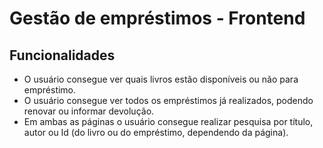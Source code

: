 # Gestão de empréstimos - Frontend

## Funcionalidades

- O usuário consegue ver quais livros estão disponíveis ou não para empréstimo.
- O usuário consegue ver todos os empréstimos já realizados, podendo renovar ou informar devolução.
- Em ambas as páginas o usuário consegue realizar pesquisa por título, autor ou Id (do livro ou do empréstimo, dependendo da página).
